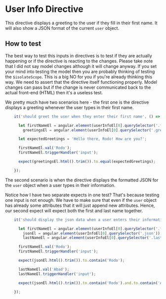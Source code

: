 # User Info Directive

This directive displays a greeting to the user if they fill in their first name. It will also show a JSON format of the current `user` object.

## How to test

The best way to test this inputs in directives is to test if they are actually happening or if the directive is reacting to the changes. Please take note that I did not say model changes although it will change anyway. If you set your mind into testing the model then you are probably thinking of testing the `$isolateScope`. This is a big NO for you if you're already thinking this way. We need to assert that the directive itself functioning properly. Model changes can pass but if the change is never communicated back to the actual front-end (HTML) then it's a useless test.

We pretty much have two scenarios here - the first one is the directive displays a greeting whenever the user types in their first name.

```javascript
    it('should greet the user when they enter their first name', () => {

      let firstNameEl = angular.element(userInfoEl[0].querySelector('.first-name')),
        greetingsEl = angular.element(userInfoEl[0].querySelector('.greetings'));

      let expectedGreetings = 'Hello there, Rodo! How are you?';

      firstNameEl.val('Rodo');
      firstNameEl.triggerHandler('input');

      expect(greetingsEl.html().trim()).to.equal(expectedGreetings);

    });
```

The second scenario is when the directive displays the formatted JSON for the `user` object when a user types in their information.

Notice how I have two separate expects in one test? That's because testing one input is not enough. We have to make sure that even if the `user` object has already some attributes that it will just append new attributes. Hence, our second expect will expect both the first and last name together.

```javascript
    it('should display the json data when a user enters their information', () => {

      let firstNameEl = angular.element(userInfoEl[0].querySelector('.first-name')),
        jsonEl = angular.element(userInfoEl[0].querySelector('.json')),
        lastNameEl = angular.element(userInfoEl[0].querySelector('.last-name'));

      firstNameEl.val('Rodo');
      firstNameEl.triggerHandler('input');

      expect(jsonEl.html().trim()).to.contain('Rodo');

      lastNameEl.val('Abad');
      lastNameEl.triggerHandler('input');

      expect(jsonEl.html().trim()).to.contain('Rodo').and.to.contain('Abad');

    });
```